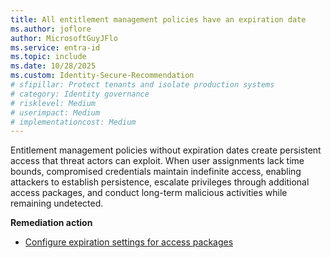 ```yaml
---
title: All entitlement management policies have an expiration date 
ms.author: joflore
author: MicrosoftGuyJFlo
ms.service: entra-id
ms.topic: include
ms.date: 10/28/2025
ms.custom: Identity-Secure-Recommendation
# sfipillar: Protect tenants and isolate production systems
# category: Identity governance
# risklevel: Medium
# userimpact: Medium
# implementationcost: Medium
---
```

Entitlement management policies without expiration dates create persistent access that threat actors can exploit. When user assignments lack time bounds, compromised credentials maintain indefinite access, enabling attackers to establish persistence, escalate privileges through additional access packages, and conduct long-term malicious activities while remaining undetected. 

**Remediation action**

- [Configure expiration settings for access packages](/entra/id-governance/entitlement-management-access-package-lifecycle-policy#specify-a-lifecycle)
